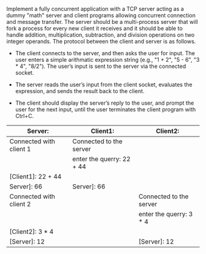 Implement a fully concurrent application with a TCP server acting as a dummy "math" server
and client programs allowing concurrent connection and message transfer. The server should be a
multi-process server that will fork a process for every new client it receives and it should be able
to handle addition, multiplication, subtraction, and division operations on two integer operands.
The protocol between the client and server is as follows.

- The client connects to the server, and then asks the user for input. The user enters a simple
arithmatic expression string (e.g., "1 + 2", "5 - 6", "3 * 4", "8/2"). The user’s input is sent
to the server via the connected socket.

- The server reads the user’s input from the client socket, evaluates the expression, and sends
the result back to the client.

- The client should display the server’s reply to the user, and prompt the user for the next
input, until the user terminates the client program with Ctrl+C.

| Server:                 | Client1:                  | Client2:                |
|-------------------------|---------------------------|-------------------------|
| Connected with client 1 | Connected to the server   |                         |
|                         | enter the querry: 22 + 44 |                         |
| [Client1]: 22 + 44      |                           |                         |
| Server]: 66             | Server]: 66               |                         |
| Connected with client 2 |                           | Connected to the server |
|                         |                           | enter the querry: 3 * 4 |
| [Client2]: 3 * 4        |                           |                         |
| [Server]: 12            |                           | [Server]: 12            |

